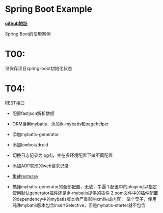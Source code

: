 # Spring Boot Example

**[github地址](https://github.com/JesseyGone/project-dev)**

Spring Boot的使用案例

# T00: 
仅保存项目spring-boot初始化状态

# T04: 
REST接口
- 配置fastjson解析数据
- ORM换用mybatis，添加tk-mybatis和pagehelper
- 添加mybatis-generator
- 添加lombok/druid
- 切换日志记录为log4j，并在多环境配置下做不同配置
- 添加AOP实现的web请求记录

- [集成resteasy](https://github.com/JesseyGone/project-dev/blob/T04/src/main/java/ind/lgh/system/service/impl/SysUserServiceImpl.java)
- 搞懂mybatis-generator的全部配置，无敌，牛逼
    1.配置中的plugin可以指定使用默认generator插件还是tk-mybatis提供的插件
    2.pom文件中的插件配置的dependency中的mybatis版本会严重影响xml生成内容，
        举个栗子，使用纯净mybatis版本包含insertSelective，但是mybatis-starter就不包含
  